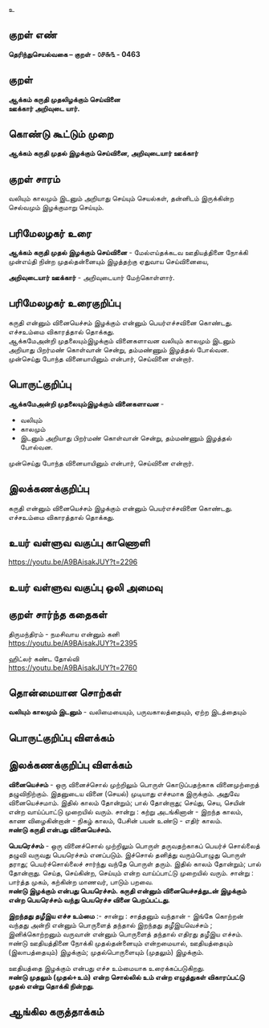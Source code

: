 உ

## குறள் எண் 

**தெரிந்துசெயல்வகை – குறள் - ௦௪௬௩ - 0463**  

## குறள் 

**ஆக்கம் கருதி முதலிழக்கும் செய்வினை  
ஊக்கார் அறிவுடை யார்.**

## கொண்டு கூட்டும் முறை

**ஆக்கம் கருதி முதல் இழக்கும் செய்வினை, அறிவுடையார் ஊக்கார்**  

## குறள் சாரம் 

வலியும் காலமும் இடனும் அறியாது செய்யும் செயல்கள், தன்னிடம் இருக்கின்ற செல்வமும் இழக்குமாறு செய்யும்.  

## பரிமேலழகர் உரை

**ஆக்கம் கருதி முதல் இழக்கும் செய்வினை** - மேல்எய்தக்கடவ ஊதியத்தினை நோக்கி முன்எய்தி நின்ற முதல்தன்னையும் இழத்தற்கு ஏதுவாய செய்வினையை,  

**அறிவுடையார் ஊக்கார்** - அறிவுடையார் மேற்கொள்ளார்.  

## பரிமேலழகர் உரைகுறிப்பு   

கருதி என்னும் வினையெச்சம் இழக்கும் என்னும் பெயர்எச்சவினை கொண்டது.  
எச்சஉம்மை விகாரத்தால் தொக்கது.  
ஆக்கமேஅன்றி முதலையும்இழக்கும் வினைகளாவன வலியும் காலமும் இடனும் அறியாது பிறர்மண் கொள்வான் சென்று, தம்மண்ணும் இழத்தல் போல்வன.  
முன்செய்து போந்த வினையாயினும் என்பார், செய்வினை என்றார்.   

## பொருட்குறிப்பு 
  
**ஆக்கமேஅன்றி முதலையும்இழக்கும் வினைகளாவன** -  
* வலியும்  
* காலமும்   
* இடனும் அறியாது பிறர்மண் கொள்வான் சென்று, தம்மண்ணும் இழத்தல் போல்வன.   

முன்செய்து போந்த வினையாயினும் என்பார், செய்வினை என்றார்.   

## இலக்கணக்குறிப்பு  

கருதி என்னும் வினையெச்சம் இழக்கும் என்னும் பெயர்எச்சவினை கொண்டது.  
எச்சஉம்மை விகாரத்தால் தொக்கது.  

## உயர் வள்ளுவ வகுப்பு காணொளி

https://youtu.be/A9BAisakJUY?t=2296

## உயர் வள்ளுவ வகுப்பு ஒலி அமைவு 

 
## குறள் சார்ந்த கதைகள் 

திருமந்திரம் - நமசிவாய என்னும் கனி  
https://youtu.be/A9BAisakJUY?t=2395

ஹிட்லர் கண்ட தோல்வி  
https://youtu.be/A9BAisakJUY?t=2760

## தொன்மையான சொற்கள்

**வலியும் காலமும் இடனும்** - வலிமையையும், பருவகாலத்தையும், ஏற்ற இடத்தையும்   

## பொருட்குறிப்பு விளக்கம்


## இலக்கணக்குறிப்பு விளக்கம்

**வினையெச்சம்** - ஒரு வினைச்சொல் முற்றிலும் பொருள் கொடுப்பதற்காக வினைமுற்றைத் தழுவிநிற்கும். இதனுடைய வினை (செயல்) முடியாது எச்சமாக இருக்கும். அதுவே வினையெச்சமாம். இதில் காலம் தோன்றும்; பால் தோன்றாது; செய்து, செய, செயின் என்ற வாய்ப்பாட்டு முறையில் வரும். சான்று : கற்று அடங்கினான் - இறந்த காலம், காண விழைகின்றான் - நிகழ் காலம், பேசின் பயன் உண்டு - எதிர் காலம்.   
**ஈண்டு கருதி என்பது வினையெச்சம்.**      

**பெயரெச்சம்** - ஒரு வினைச்சொல் முற்றிலும் பொருள் தருவதற்காகப் பெயர்ச் சொல்லைத் தழுவி வருவது பெயரெச்சம் எனப்படும். இச்சொல் தனித்து வரும்பொழுது பொருள் தராது; பெயர்ச்சொல்லைச் சார்ந்து வந்தே பொருள் தரும். இதில் காலம் தோன்றும்; பால் தோன்றாது. செய்த, செய்கின்ற, செய்யும் என்ற வாய்ப்பாட்டு முறையில் வரும். சான்று :  பார்த்த முகம், கற்கின்ற மாணவர், பாடும் பறவை.    
**ஈண்டு இழக்கும் என்பது பெயரெச்சம். கருதி என்னும் வினையெச்சத்துடன் இழக்கும் என்ற பெயரெச்சம் வந்து பெயரெச்ச வினை பெறப்பட்டது.**                     

**இறந்தது தழீஇய எச்ச உம்மை** :- சான்று : சாத்தனும் வந்தான் - இங்கே கொற்றன் வந்தது அன்றி என்னும் பொருளைத் தந்தால் இறந்தது தழீஇயவெச்சம் ; இனிக்கொற்றனும் வருவான் என்னும் பொருளைத் தந்தால் எதிரது தழீஇய எச்சம்.          
ஈண்டு ஊதியத்தினை நோக்கி முதல்தன்னையும் என்றமையால், ஊதியத்தையும் (இலாபத்தையும்) இழக்கும்; முதல்பொருளையும் (முதலும்) இழக்கும்.    

ஊதியத்தை இழக்கும் என்பது எச்ச உம்மையாக உரைக்கப்படுகிறது.      
**ஈண்டு முதலும் (முதல்+உம்) என்ற சொல்லில் உம் என்ற எழுத்துகள் விகாரப்பட்டு முதல் என்று தொக்கி நின்றது.** 

## ஆங்கில கருத்தாக்கம் 


